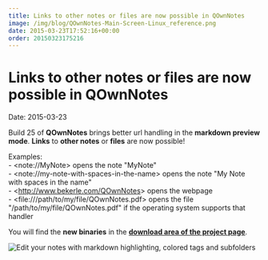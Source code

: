 ```yaml
---
title: Links to other notes or files are now possible in QOwnNotes
image: /img/blog/QOwnNotes-Main-Screen-Linux_reference.png
date: 2015-03-23T17:52:16+00:00
order: 20150323175216
---
```


# Links to other notes or files are now possible in QOwnNotes

<v-subheader class="blog">Date: 2015-03-23</v-subheader>

Build 25 of **QOwnNotes** brings better url handling in the **markdown preview mode**. **Links** to **other notes** or **files** are now possible!

Examples:  
\- &lt;note://MyNote&gt; opens the note "MyNote"  
\- &lt;note://my-note-with-spaces-in-the-name&gt; opens the note "My Note with spaces in the name"  
\- &lt;http://www.bekerle.com/QOwnNotes&gt; opens the webpage  
\- &lt;file:///path/to/my/file/QOwnNotes.pdf&gt; opens the file "/path/to/my/file/QOwnNotes.pdf" if the operating system supports that handler

You will find the **new binaries** in the **[download area of the project page](http://www.bekerle.com/QOwnNotes#downloads)**.

![Edit your notes with markdown highlighting, colored tags and subfolders](/img/blog/QOwnNotes-Main-Screen-Linux_reference.png "Edit your notes with markdown highlighting, colored tags and subfolders")
